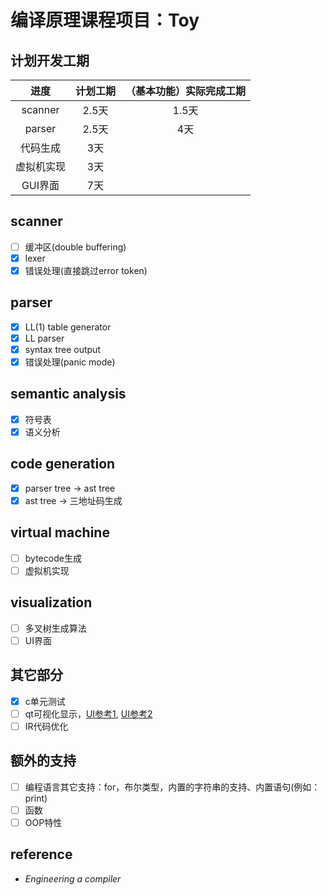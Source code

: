 # 编译原理课程项目：Toy

## 计划开发工期

|进度|计划工期|（基本功能）实际完成工期|
|:---:|:---:|:---:|
|scanner|2.5天|1.5天|
|parser|2.5天|4天|
|代码生成|3天||
|虚拟机实现|3天||
|GUI界面|7天||

## scanner

+ [ ] 缓冲区(double buffering)
+ [x] lexer
+ [x] 错误处理(直接跳过error token)

## parser

+ [x] LL(1) table generator
+ [x] LL parser
+ [x] syntax tree output
+ [x] 错误处理(panic mode)

## semantic analysis

+ [x] 符号表
+ [x] 语义分析

## code generation

+ [x] parser tree -> ast tree
+ [x] ast tree -> 三地址码生成

## virtual machine

+ [ ] bytecode生成
+ [ ] 虚拟机实现

## visualization

+ [ ] 多叉树生成算法
+ [ ] UI界面

## 其它部分

- [x] c单元测试
- [ ] qt可视化显示，[UI参考1](https://mashplant.online/minidecaf-frontend/), [UI参考2](https://github.com/yunwei37/MIPS-sc-zju)
- [ ] IR代码优化

## 额外的支持

- [ ] 编程语言其它支持：for，布尔类型，内置的字符串的支持、内置语句(例如：print)
- [ ] 函数
- [ ] OOP特性

## reference

- *Engineering a compiler*
